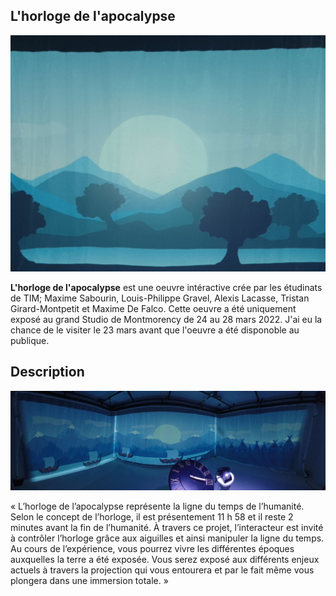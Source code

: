 ## L'horloge de l'apocalypse
![projection_bleu](/moebius_horloge/medias/projection_bleu.jpg)

__L'horloge de l'apocalypse__ est une oeuvre intéractive crée par les étudinats de TIM; Maxime Sabourin, Louis-Philippe Gravel, Alexis Lacasse, Tristan Girard-Montpetit et Maxime De Falco. Cette oeuvre a été uniquement exposé au grand Studio de Montmorency de 24 au 28 mars 2022. J'ai eu la chance de le visiter le 23 mars avant que l'oeuvre a été disponoble au publique.

## Description

![installation](/moebius_horloge/medias/installation.jpg)

« L’horloge de l’apocalypse représente la ligne du temps de l’humanité. Selon le concept de l’horloge, il est présentement 11 h 58 et il reste 2 minutes avant la fin de l’humanité. À travers ce projet, l’interacteur est invité à contrôler l’horloge grâce aux aiguilles et ainsi manipuler la ligne du temps. Au cours de l’expérience, vous pourrez vivre les différentes époques auxquelles la terre a été exposée. Vous serez exposé aux différents enjeux actuels à travers la projection qui vous entourera et par le fait même vous plongera dans une immersion totale. »


